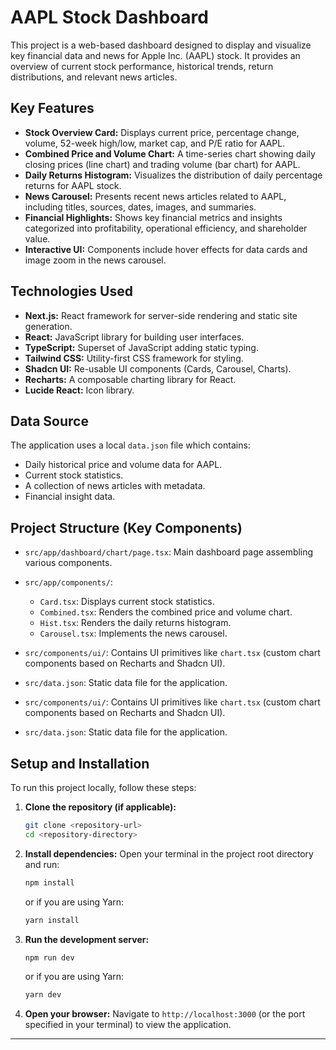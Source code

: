 # AAPL Stock Dashboard

This project is a web-based dashboard designed to display and visualize key financial data and news for Apple Inc. (AAPL) stock. It provides an overview of current stock performance, historical trends, return distributions, and relevant news articles.

## Key Features

*   **Stock Overview Card:** Displays current price, percentage change, volume, 52-week high/low, market cap, and P/E ratio for AAPL.
*   **Combined Price and Volume Chart:** A time-series chart showing daily closing prices (line chart) and trading volume (bar chart) for AAPL.
*   **Daily Returns Histogram:** Visualizes the distribution of daily percentage returns for AAPL stock.
*   **News Carousel:** Presents recent news articles related to AAPL, including titles, sources, dates, images, and summaries.
*   **Financial Highlights:** Shows key financial metrics and insights categorized into profitability, operational efficiency, and shareholder value.
*   **Interactive UI:** Components include hover effects for data cards and image zoom in the news carousel.

## Technologies Used

*   **Next.js:** React framework for server-side rendering and static site generation.
*   **React:** JavaScript library for building user interfaces.
*   **TypeScript:** Superset of JavaScript adding static typing.
*   **Tailwind CSS:** Utility-first CSS framework for styling.
*   **Shadcn UI:** Re-usable UI components (Cards, Carousel, Charts).
*   **Recharts:** A composable charting library for React.
*   **Lucide React:** Icon library.

## Data Source

The application uses a local `data.json` file which contains:
*   Daily historical price and volume data for AAPL.
*   Current stock statistics.
*   A collection of news articles with metadata.
*   Financial insight data.

## Project Structure (Key Components)

*   `src/app/dashboard/chart/page.tsx`: Main dashboard page assembling various components.
*   `src/app/components/`:
    *   `Card.tsx`: Displays current stock statistics.
    *   `Combined.tsx`: Renders the combined price and volume chart.
    *   `Hist.tsx`: Renders the daily returns histogram.
    *   `Carousel.tsx`: Implements the news carousel.
*   `src/components/ui/`: Contains UI primitives like `chart.tsx` (custom chart components based on Recharts and Shadcn UI).
*   `src/data.json`: Static data file for the application.

*   `src/components/ui/`: Contains UI primitives like `chart.tsx` (custom chart components based on Recharts and Shadcn UI).
*   `src/data.json`: Static data file for the application.

## Setup and Installation

To run this project locally, follow these steps:

1.  **Clone the repository (if applicable):**
    ```bash
    git clone <repository-url>
    cd <repository-directory>
    ```

2.  **Install dependencies:**
    Open your terminal in the project root directory and run:
    ```bash
    npm install
    ```
    or if you are using Yarn:
    ```bash
    yarn install
    ```

3.  **Run the development server:**
    ```bash
    npm run dev
    ```
    or if you are using Yarn:
    ```bash
    yarn dev
    ```

4.  **Open your browser:**
    Navigate to `http://localhost:3000` (or the port specified in your terminal) to view the application.

---